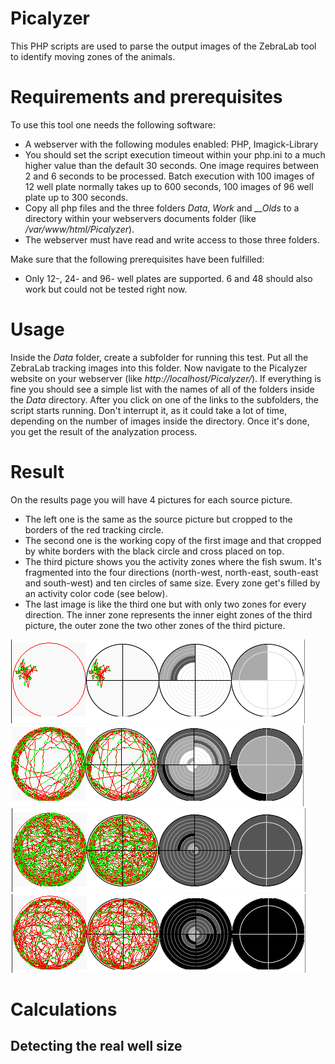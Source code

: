 # Picalyzer
This PHP scripts are used to parse the output images of the ZebraLab tool to identify moving zones of the animals.

# Requirements and prerequisites
To use  this tool one needs the following software:
* A webserver with the following modules enabled: PHP, Imagick-Library
* You should set the script execution timeout within your php.ini to a much higher value than the default 30 seconds. One image requires between 2 and 6 seconds to be processed. Batch execution with 100 images of 12 well plate normally takes up to 600 seconds, 100 images of 96 well plate up to 300 seconds.
* Copy all php files and the three folders *Data*, *Work* and *__Olds* to a directory within your webservers documents folder (like */var/www/html/Picalyzer*).
* The webserver must have read and write access to those three folders.

Make sure that the following prerequisites have been fulfilled:
* Only 12-, 24- and 96- well plates are supported. 6 and 48 should also work but could not be tested right now.

# Usage
Inside the *Data* folder, create a subfolder for running this test. Put all the ZebraLab tracking images into this folder. Now navigate to the Picalyzer website on your webserver (like *http://localhost/Picalyzer/*). If everything is fine you should see a simple list with the names of all of the folders inside the *Data* directory. After you click on one of the links to the subfolders, the script starts running. Don't interrupt it, as it could take a lot of time, depending on the number of images inside the directory.
Once it's done, you get the result of the analyzation process.

# Result
On the results page you will have 4 pictures for each source picture.
* The left one is the same as the source picture but cropped to the borders of the red tracking circle.
* The second one is the working copy of the first image and that cropped by white borders with the black circle and cross placed on top.
* The third picture shows you the activity zones where the fish swum. It's fragmented into the four directions (north-west, north-east, south-east and south-west) and ten circles of same size. Every zone get's filled by an activity color code (see below).
* The last image is like the third one but with only two zones for every direction. The inner zone represents the inner eight zones of the third picture, the outer zone the two other zones of the third picture.

![Pattern with almost no activity](https://raw.githubusercontent.com/surcoufx83/Picalyzer/master/Pictures/NoActivity.png)
![Pattern with low activity](https://raw.githubusercontent.com/surcoufx83/Picalyzer/master/Pictures/LowActivity.png)
![Pattern with medium activity](https://raw.githubusercontent.com/surcoufx83/Picalyzer/master/Pictures/MediumActivity.png)
![Pattern with high activity](https://raw.githubusercontent.com/surcoufx83/Picalyzer/master/Pictures/HighActivity.png)

# Calculations

## Detecting the real well size
